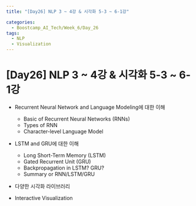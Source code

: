 ```yaml
---
title: "[Day26] NLP 3 ~ 4강 & 시각화 5-3 ~ 6-1강"

categories:
  - Boostcamp_AI_Tech/Week_6/Day_26
tags:
  - NLP
  - Visualization
---
```


# [Day26] NLP 3 ~ 4강 & 시각화 5-3 ~ 6-1강

* Recurrent Neural Network and Language Modeling에 대한 이해
  * Basic of Recurrent Neural Networks (RNNs)
  * Types of RNN
  * Character-level Language Model
  
* LSTM and GRU에 대한 이해
  * Long Short-Term Memory (LSTM)
  * Gated Recurrent Unit (GRU)
  * Backpropagation in LSTM? GRU?
  * Summary or RNN/LSTM/GRU
    
* 다양한 시각화 라이브러리

* Interactive Visualization